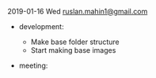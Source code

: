 2019-01-16 Wed <ruslan.mahin1@gmail.com>

- development:
	- Make base folder structure
	- Start making base images

- meeting:
